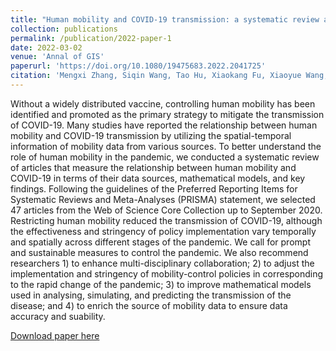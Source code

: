 ```yaml
---
title: "Human mobility and COVID-19 transmission: a systematic review and future directions"
collection: publications
permalink: /publication/2022-paper-1
date: 2022-03-02
venue: 'Annal of GIS'
paperurl: 'https://doi.org/10.1080/19475683.2022.2041725'
citation: 'Mengxi Zhang, Siqin Wang, Tao Hu, Xiaokang Fu, Xiaoyue Wang, Yaxin Hu, Briana Halloran, Zhenlong Li, Yunhe Cui, **Haokun Liu**, Zhimin Liu, Shuming Bao (2022). &quot;Human mobility and COVID-19 transmission: a systematic review and future directions.&quot; <i>Annals of GIS</i>. 28(4).'
---
```


Without a widely distributed vaccine, controlling human mobility has been identified and promoted as the primary strategy to mitigate the transmission of COVID-19. Many studies have reported the relationship between human mobility and COVID-19 transmission by utilizing the spatial-temporal information of mobility data from various sources. To better understand the role of human mobility in the pandemic, we conducted a systematic review of articles that measure the relationship between human mobility and COVID-19 in terms of their data sources, mathematical models, and key findings. Following the guidelines of the Preferred Reporting Items for Systematic Reviews and Meta-Analyses (PRISMA) statement, we selected 47 articles from the Web of Science Core Collection up to September 2020. Restricting human mobility reduced the transmission of COVID-19, although the effectiveness and stringency of policy implementation vary temporally and spatially across different stages of the pandemic. We call for prompt and sustainable measures to control the pandemic. We also recommend researchers 1) to enhance multi-disciplinary collaboration; 2) to adjust the implementation and stringency of mobility-control policies in corresponding to the rapid change of the pandemic; 3) to improve mathematical models used in analysing, simulating, and predicting the transmission of the disease; and 4) to enrich the source of mobility data to ensure data accuracy and suability.

[Download paper here](https://doi.org/10.1080/19475683.2022.2041725)


